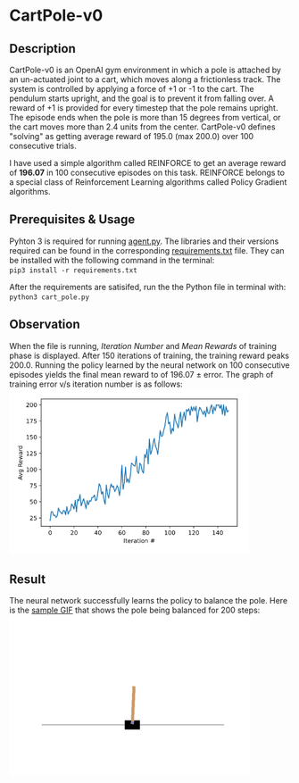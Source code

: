 # CartPole-v0
## Description
CartPole-v0 is an OpenAI gym environment in which a pole is attached by an un-actuated joint to a cart, which moves along a frictionless track. The system is controlled by applying a force of +1 or -1 to the cart. The pendulum starts upright, and the goal is to prevent it from falling over. A reward of +1 is provided for every timestep that the pole remains upright. The episode ends when the pole is more than 15 degrees from vertical, or the cart moves more than 2.4 units from the center.
CartPole-v0 defines "solving" as getting average reward of 195.0 (max 200.0) over 100 consecutive trials.    
    
I have used a simple algorithm called REINFORCE to get an average reward of **196.07** in 100 consecutive episodes on this task. REINFORCE belongs to a special class of Reinforcement Learning algorithms called Policy Gradient algorithms.   

## Prerequisites & Usage
Pyhton 3 is required for running [agent.py](agent.py). The libraries and their versions required can be found in the corresponding [requirements.txt](requirements.txt) file. They can be installed with the following command in the terminal:   
`pip3 install -r requirements.txt`   
   
After the requirements are satisifed, run the the Python file in terminal with:    
`python3 cart_pole.py` 

## Observation
When the file is running, *Iteration Number* and *Mean Rewards* of training phase is displayed. After 150 iterations of training, the training reward peaks 200.0. Running the policy learned by the neural network on 100 consecutive episodes yields the final mean reward to of 196.07 ± error. The graph of training error v/s iteration number is as follows:   
<img src="plot.png" width="430"/>

## Result
The neural network successfully learns the policy to balance the pole. Here is the [sample GIF](animation.gif) that shows the pole being balanced for 200 steps:   
![](animation.gif)
